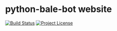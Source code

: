 # python-bale-bot website

[![Build Status](https://img.shields.io/badge/build-passing-green?style=plastic)](https://python-bale-bot.ir)
[![Project License](https://img.shields.io/github/license/python-bale-bot/python-bale-bot.github.io?style=plastic)](https://github.com/python-bale-bot/python-bale-bot.github.io/blob/master/LICENSE)
